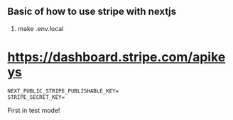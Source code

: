 ## Basic of how to use stripe with nextjs

1. make .env.local

# https://dashboard.stripe.com/apikeys

```
NEXT_PUBLIC_STRIPE_PUBLISHABLE_KEY=
STRIPE_SECRET_KEY=
```

First in test mode!

